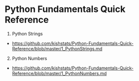 # Python Fundamentals Quick Reference

1. Python Strings
- https://github.com/kishstats/Python-Fundamentals-Quick-Reference/blob/master/1_PythonStrings.md

2. Python Numbers
- https://github.com/kishstats/Python-Fundamentals-Quick-Reference/blob/master/1_PythonNumbers.md
